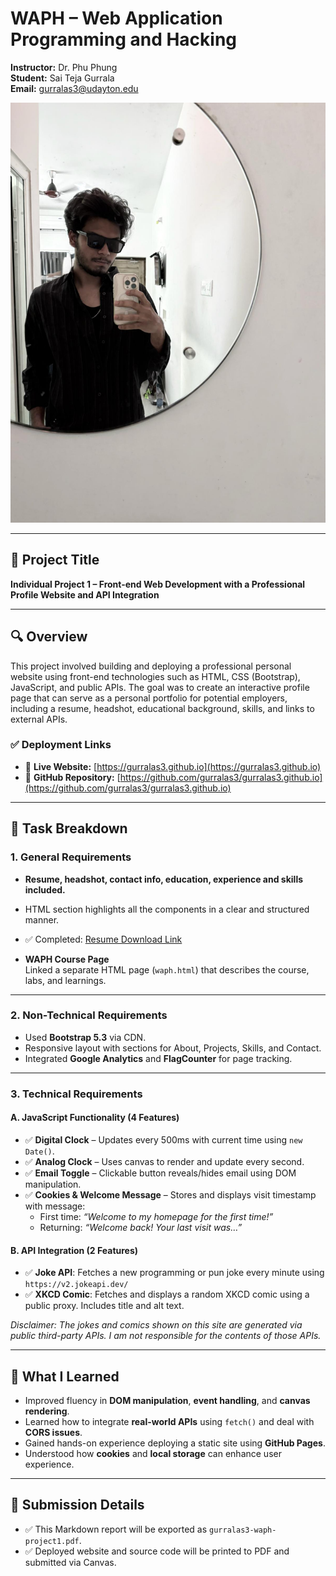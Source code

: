 
# WAPH – Web Application Programming and Hacking

**Instructor:** Dr. Phu Phung  
**Student:** Sai Teja Gurrala  
**Email:** gurralas3@udayton.edu  

![Headshot](headshot.jpeg)

---

## 📘 Project Title
**Individual Project 1 – Front-end Web Development with a Professional Profile Website and API Integration**

---

## 🔍 Overview

This project involved building and deploying a professional personal website using front-end technologies such as HTML, CSS (Bootstrap), JavaScript, and public APIs. The goal was to create an interactive profile page that can serve as a personal portfolio for potential employers, including a resume, headshot, educational background, skills, and links to external APIs.

### ✅ Deployment Links

- 🔗 **Live Website:** [https://gurralas3.github.io](https://gurralas3.github.io)
- 📁 **GitHub Repository:** [https://github.com/gurralas3/gurralas3.github.io](https://github.com/gurralas3/gurralas3.github.io)

---

## 🧩 Task Breakdown

### 1. General Requirements

- **Resume, headshot, contact info, education, experience and skills included.**
- HTML section highlights all the components in a clear and structured manner.
- ✅ Completed: [Resume Download Link](Resume_SAI_TEJA.pdf)

- **WAPH Course Page**  
  Linked a separate HTML page (`waph.html`) that describes the course, labs, and learnings.

---

### 2. Non-Technical Requirements

- Used **Bootstrap 5.3** via CDN.
- Responsive layout with sections for About, Projects, Skills, and Contact.
- Integrated **Google Analytics** and **FlagCounter** for page tracking.

---

### 3. Technical Requirements

#### A. JavaScript Functionality (4 Features)

- ✅ **Digital Clock** – Updates every 500ms with current time using `new Date()`.
- ✅ **Analog Clock** – Uses canvas to render and update every second.
- ✅ **Email Toggle** – Clickable button reveals/hides email using DOM manipulation.
- ✅ **Cookies & Welcome Message** – Stores and displays visit timestamp with message:
  - First time: _“Welcome to my homepage for the first time!”_
  - Returning: _“Welcome back! Your last visit was…”_

#### B. API Integration (2 Features)

- ✅ **Joke API**: Fetches a new programming or pun joke every minute using `https://v2.jokeapi.dev/`
- ✅ **XKCD Comic**: Fetches and displays a random XKCD comic using a public proxy. Includes title and alt text.

_Disclaimer: The jokes and comics shown on this site are generated via public third-party APIs. I am not responsible for the contents of those APIs._

---

## 🧠 What I Learned

- Improved fluency in **DOM manipulation**, **event handling**, and **canvas rendering**.
- Learned how to integrate **real-world APIs** using `fetch()` and deal with **CORS issues**.
- Gained hands-on experience deploying a static site using **GitHub Pages**.
- Understood how **cookies** and **local storage** can enhance user experience.

---

## 🧾 Submission Details

- ✅ This Markdown report will be exported as `gurralas3-waph-project1.pdf`.
- ✅ Deployed website and source code will be printed to PDF and submitted via Canvas.

